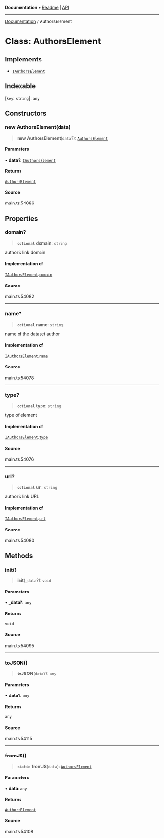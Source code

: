 **Documentation** • [Readme](../README.md) \| [API](../globals.md)

***

[Documentation](../README.md) / AuthorsElement

# Class: AuthorsElement

## Implements

- [`IAuthorsElement`](../interfaces/IAuthorsElement.md)

## Indexable

 \[`key`: `string`\]: `any`

## Constructors

### new AuthorsElement(data)

> **new AuthorsElement**(`data`?): [`AuthorsElement`](AuthorsElement.md)

#### Parameters

• **data?**: [`IAuthorsElement`](../interfaces/IAuthorsElement.md)

#### Returns

[`AuthorsElement`](AuthorsElement.md)

#### Source

main.ts:54086

## Properties

### domain?

> **`optional`** **domain**: `string`

author’s link domain

#### Implementation of

[`IAuthorsElement`](../interfaces/IAuthorsElement.md).[`domain`](../interfaces/IAuthorsElement.md#domain)

#### Source

main.ts:54082

***

### name?

> **`optional`** **name**: `string`

name of the dataset author

#### Implementation of

[`IAuthorsElement`](../interfaces/IAuthorsElement.md).[`name`](../interfaces/IAuthorsElement.md#name)

#### Source

main.ts:54078

***

### type?

> **`optional`** **type**: `string`

type of element

#### Implementation of

[`IAuthorsElement`](../interfaces/IAuthorsElement.md).[`type`](../interfaces/IAuthorsElement.md#type)

#### Source

main.ts:54076

***

### url?

> **`optional`** **url**: `string`

author’s link URL

#### Implementation of

[`IAuthorsElement`](../interfaces/IAuthorsElement.md).[`url`](../interfaces/IAuthorsElement.md#url)

#### Source

main.ts:54080

## Methods

### init()

> **init**(`_data`?): `void`

#### Parameters

• **\_data?**: `any`

#### Returns

`void`

#### Source

main.ts:54095

***

### toJSON()

> **toJSON**(`data`?): `any`

#### Parameters

• **data?**: `any`

#### Returns

`any`

#### Source

main.ts:54115

***

### fromJS()

> **`static`** **fromJS**(`data`): [`AuthorsElement`](AuthorsElement.md)

#### Parameters

• **data**: `any`

#### Returns

[`AuthorsElement`](AuthorsElement.md)

#### Source

main.ts:54108
